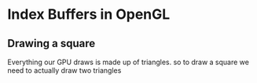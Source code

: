 # Index Buffers in OpenGL

## Drawing a square

Everything our GPU draws is made up of triangles. so to draw a square we need to actually draw two triangles
